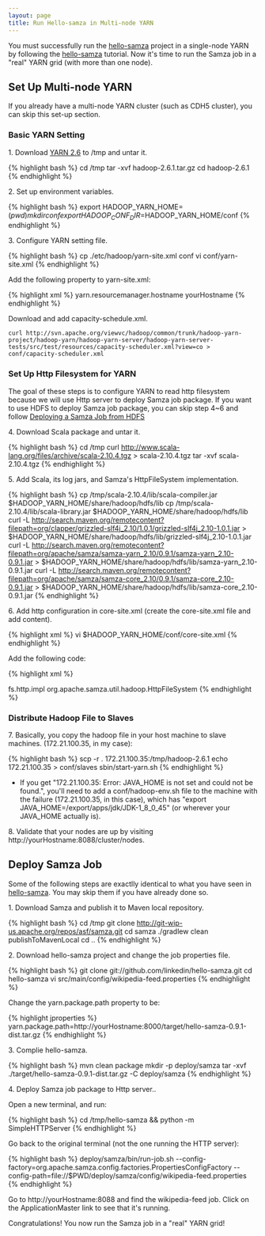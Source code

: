 ```yaml
---
layout: page
title: Run Hello-samza in Multi-node YARN
---
```

<!--
   Licensed to the Apache Software Foundation (ASF) under one or more
   contributor license agreements.  See the NOTICE file distributed with
   this work for additional information regarding copyright ownership.
   The ASF licenses this file to You under the Apache License, Version 2.0
   (the "License"); you may not use this file except in compliance with
   the License.  You may obtain a copy of the License at

       http://www.apache.org/licenses/LICENSE-2.0

   Unless required by applicable law or agreed to in writing, software
   distributed under the License is distributed on an "AS IS" BASIS,
   WITHOUT WARRANTIES OR CONDITIONS OF ANY KIND, either express or implied.
   See the License for the specific language governing permissions and
   limitations under the License.
-->

You must successfully run the [hello-samza](../../../startup/hello-samza/{{site.version}}/) project in a single-node YARN by following the [hello-samza](../../../startup/hello-samza/{{site.version}}/) tutorial. Now it's time to run the Samza job in a "real" YARN grid (with more than one node).

## Set Up Multi-node YARN

If you already have a multi-node YARN cluster (such as CDH5 cluster), you can skip this set-up section.

### Basic YARN Setting

1\. Download [YARN 2.6](http://mirror.symnds.com/software/Apache/hadoop/common/hadoop-2.6.1/hadoop-2.6.1.tar.gz) to /tmp and untar it.

{% highlight bash %}
cd /tmp
tar -xvf hadoop-2.6.1.tar.gz
cd hadoop-2.6.1
{% endhighlight %}

2\. Set up environment variables.

{% highlight bash %}
export HADOOP_YARN_HOME=$(pwd)
mkdir conf
export HADOOP_CONF_DIR=$HADOOP_YARN_HOME/conf
{% endhighlight %}

3\. Configure YARN setting file.

{% highlight bash %}
cp ./etc/hadoop/yarn-site.xml conf
vi conf/yarn-site.xml
{% endhighlight %}

Add the following property to yarn-site.xml:

{% highlight xml %}
<property>
    <name>yarn.resourcemanager.hostname</name>
    <!-- hostname that is accessible from all NMs -->
    <value>yourHostname</value>
</property>
{% endhighlight %}

Download and add capacity-schedule.xml.

```
curl http://svn.apache.org/viewvc/hadoop/common/trunk/hadoop-yarn-project/hadoop-yarn/hadoop-yarn-server/hadoop-yarn-server-tests/src/test/resources/capacity-scheduler.xml?view=co > conf/capacity-scheduler.xml
```

### Set Up Http Filesystem for YARN

The goal of these steps is to configure YARN to read http filesystem because we will use Http server to deploy Samza job package. If you want to use HDFS to deploy Samza job package, you can skip step 4~6 and follow [Deploying a Samza Job from HDFS](deploy-samza-job-from-hdfs.html)

4\. Download Scala package and untar it.

{% highlight bash %}
cd /tmp
curl http://www.scala-lang.org/files/archive/scala-2.10.4.tgz > scala-2.10.4.tgz
tar -xvf scala-2.10.4.tgz
{% endhighlight %}

5\. Add Scala, its log jars, and Samza's HttpFileSystem implementation.

{% highlight bash %}
cp /tmp/scala-2.10.4/lib/scala-compiler.jar $HADOOP_YARN_HOME/share/hadoop/hdfs/lib
cp /tmp/scala-2.10.4/lib/scala-library.jar $HADOOP_YARN_HOME/share/hadoop/hdfs/lib
curl -L http://search.maven.org/remotecontent?filepath=org/clapper/grizzled-slf4j_2.10/1.0.1/grizzled-slf4j_2.10-1.0.1.jar > $HADOOP_YARN_HOME/share/hadoop/hdfs/lib/grizzled-slf4j_2.10-1.0.1.jar
curl -L http://search.maven.org/remotecontent?filepath=org/apache/samza/samza-yarn_2.10/0.9.1/samza-yarn_2.10-0.9.1.jar > $HADOOP_YARN_HOME/share/hadoop/hdfs/lib/samza-yarn_2.10-0.9.1.jar
curl -L http://search.maven.org/remotecontent?filepath=org/apache/samza/samza-core_2.10/0.9.1/samza-core_2.10-0.9.1.jar > $HADOOP_YARN_HOME/share/hadoop/hdfs/lib/samza-core_2.10-0.9.1.jar
{% endhighlight %}

6\. Add http configuration in core-site.xml (create the core-site.xml file and add content).

{% highlight xml %}
vi $HADOOP_YARN_HOME/conf/core-site.xml
{% endhighlight %}

Add the following code:

{% highlight xml %}
<?xml-stylesheet type="text/xsl" href="configuration.xsl"?>
<configuration>
    <property>
      <name>fs.http.impl</name>
      <value>org.apache.samza.util.hadoop.HttpFileSystem</value>
    </property>
</configuration>
{% endhighlight %}

### Distribute Hadoop File to Slaves

7\. Basically, you copy the hadoop file in your host machine to slave machines. (172.21.100.35, in my case):

{% highlight bash %}
scp -r . 172.21.100.35:/tmp/hadoop-2.6.1
echo 172.21.100.35 > conf/slaves
sbin/start-yarn.sh
{% endhighlight %}

* If you get "172.21.100.35: Error: JAVA_HOME is not set and could not be found.", you'll need to add a conf/hadoop-env.sh file to the machine with the failure (172.21.100.35, in this case), which has "export JAVA_HOME=/export/apps/jdk/JDK-1_8_0_45" (or wherever your JAVA_HOME actually is).

8\. Validate that your nodes are up by visiting http://yourHostname:8088/cluster/nodes.

## Deploy Samza Job

Some of the following steps are exactlly identical to what you have seen in [hello-samza](../../../startup/hello-samza/{{site.version}}/). You may skip them if you have already done so.

1\. Download Samza and publish it to Maven local repository.

{% highlight bash %}
cd /tmp
git clone http://git-wip-us.apache.org/repos/asf/samza.git
cd samza
./gradlew clean publishToMavenLocal
cd ..
{% endhighlight %}

2\. Download hello-samza project and change the job properties file.

{% highlight bash %}
git clone git://github.com/linkedin/hello-samza.git
cd hello-samza
vi src/main/config/wikipedia-feed.properties
{% endhighlight %}

Change the yarn.package.path property to be:

{% highlight jproperties %}
yarn.package.path=http://yourHostname:8000/target/hello-samza-0.9.1-dist.tar.gz
{% endhighlight %}

3\. Complie hello-samza.

{% highlight bash %}
mvn clean package
mkdir -p deploy/samza
tar -xvf ./target/hello-samza-0.9.1-dist.tar.gz -C deploy/samza
{% endhighlight %}

4\. Deploy Samza job package to Http server..

Open a new terminal, and run:

{% highlight bash %}
cd /tmp/hello-samza && python -m SimpleHTTPServer
{% endhighlight %}

Go back to the original terminal (not the one running the HTTP server):

{% highlight bash %}
deploy/samza/bin/run-job.sh --config-factory=org.apache.samza.config.factories.PropertiesConfigFactory --config-path=file://$PWD/deploy/samza/config/wikipedia-feed.properties
{% endhighlight %}

Go to http://yourHostname:8088 and find the wikipedia-feed job. Click on the ApplicationMaster link to see that it's running.

Congratulations! You now run the Samza job in a "real" YARN grid!

